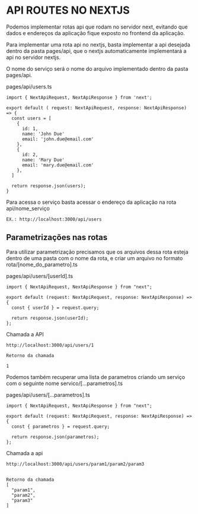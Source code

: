 # API ROUTES NO NEXTJS

Podemos implementar rotas api que rodam no servidor next, evitando que dados e endereços da aplicação fique exposto no frontend da aplicação.

Para implementar uma rota api no nextjs, basta implementar a api desejada dentro da pasta pages/api, que o nextjs automaticamente implementará a api no servidor nextjs.

O nome do serviço será o nome do arquivo implementado dentro da pasta pages/api.

pages/api/users.ts

```tsx
import { NextApiRequest, NextApiResponse } from 'next';

export default ( request: NextApiRequest, response: NextApiResponse) => {
  const users = [
    {
      id: 1,
      name: 'John Due'
      email: 'john.due@email.com'
    },
    {
      id: 2,
      name: 'Mary Due'
      email: 'mary.due@email.com'
    },
  ]

  return response.json(users);
}
```

Para acessa o serviço basta acessar o endereço da aplicação na rota api/nome_serviço

```
EX.: http://localhost:3000/api/users

```

## Parametrizações nas rotas

Para utilizar parametrização precisamos que os arquivos dessa rota esteja dentro de uma pasta com o nome da rota, e criar um arquivo no formato rota/[nome_do_parametro].ts

pages/api/users/[userId].ts

```tsx
import { NextApiRequest, NextApiResponse } from "next";

export default (request: NextApiRequest, response: NextApiResponse) => {
  const { userId } = request.query;

  return response.json(userId);
};
```

Chamada a API

```
http://localhost:3000/api/users/1

Retorno da chamada

1

```

Podemos também recuperar uma lista de parametros criando um serviço com o seguinte nome servico/[...parametros].ts

pages/api/users/[...parametros].ts

```tsx
import { NextApiRequest, NextApiResponse } from "next";

export default (request: NextApiRequest, response: NextApiResponse) => {
  const { parametros } = request.query;

  return response.json(parametros);
};
```

Chamada a api

```
http://localhost:3000/api/users/param1/param2/param3


Retorno da chamada
[
  "param1",
  "param2",
  "param3"
]

```
